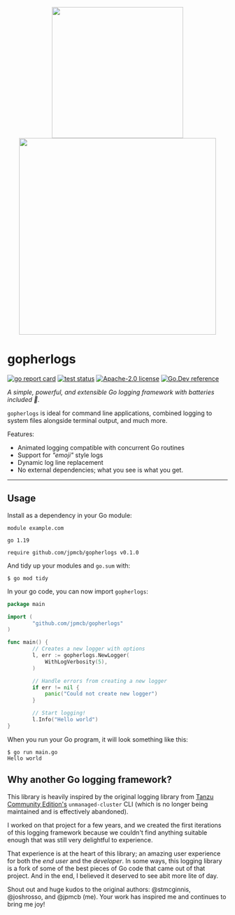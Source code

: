 <p align="center">
    <img src="https://user-images.githubusercontent.com/23109390/227600598-11e1f583-fca2-4f9e-9626-b26dbdbc1323.png" width=300>
    <img src="https://user-images.githubusercontent.com/23109390/227600551-58c7c47b-3407-4263-8c48-668e5a8743c6.gif" width=450>
</p>

# gopherlogs

[![go report card](https://goreportcard.com/badge/github.com/jpmcb/gopherlogs "go report card")](https://goreportcard.com/report/github.com/jpmcb/gopherlogs)
[![test status](https://github.com/jpmcb/gopherlogs/workflows/Tests/badge.svg?branch=main)](https://github.com/jpmcb/gopherlogs/actions)
[![Apache-2.0 license](https://img.shields.io/github/license/jpmcb/gopherlogs)](https://opensource.org/licenses/Apache-2.0)
[![Go.Dev reference](https://img.shields.io/badge/go.dev-reference-blue?logo=go&logoColor=white)](https://pkg.go.dev/github.com/jpmcb/gopherlogs)

_A simple, powerful, and extensible Go logging framework with batteries included 🔋._

`gopherlogs` is ideal for command line applications,
combined logging to system files alongside terminal output,
and much more.

Features:
- Animated logging compatible with concurrent Go routines
- Support for _"emoji"_ style logs
- Dynamic log line replacement
- No external dependencies; what you see is what you get.

---

## Usage

Install as a dependency in your Go module:

```
module example.com

go 1.19

require github.com/jpmcb/gopherlogs v0.1.0
```

And tidy up your modules and `go.sum` with:

```
$ go mod tidy
```

In your go code, you can now import `gopherlogs`:

```go
package main

import (
        "github.com/jpmcb/gopherlogs"
)

func main() {
        // Creates a new logger with options
        l, err := gopherlogs.NewLogger(
            WithLogVerbosity(5),
        )

        // Handle errors from creating a new logger
        if err != nil {
            panic("Could not create new logger")
        }

        // Start logging!
        l.Info("Hello world")
}
```

When you run your Go program, it will look something like this:

```
$ go run main.go
Hello world
```

## Why another Go logging framework?

This library is heavily inspired by the original logging library
from [Tanzu Community Edition's](https://github.com/vmware-tanzu/community-edition)
`unmanaged-cluster` CLI (which is no longer being maintained and is effectively abandoned).

I worked on that project for a few years, and we created the first iterations of this
logging framework because we couldn't find anything suitable enough
that was still very delightful to experience.

That experience is at the heart of this library; an amazing user experience
for both the _end user_ and the _developer_.
In some ways, this logging library is a fork of some of the best pieces of Go code
that came out of that project.
And in the end, I believed it deserved to see abit more lite of day.

Shout out and huge kudos to the original authors: @stmcginnis, @joshrosso, and @jpmcb (me).
Your work has inspired me and continues to bring me joy!

